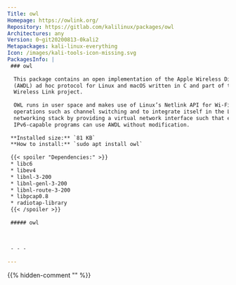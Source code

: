 ```yaml
---
Title: owl
Homepage: https://owlink.org/
Repository: https://gitlab.com/kalilinux/packages/owl
Architectures: any
Version: 0~git20200813-0kali2
Metapackages: kali-linux-everything 
Icon: /images/kali-tools-icon-missing.svg
PackagesInfo: |
 ### owl
 
  This package contains an open implementation of the Apple Wireless Direct Link
  (AWDL) ad hoc protocol for Linux and macOS written in C and part of the Open
  Wireless Link project.
   
  OWL runs in user space and makes use of Linux’s Netlink API for Wi-Fi specific
  operations such as channel switching and to integrate itself in the Linux
  networking stack by providing a virtual network interface such that existing
  IPv6-capable programs can use AWDL without modification.
 
 **Installed size:** `81 KB`  
 **How to install:** `sudo apt install owl`  
 
 {{< spoiler "Dependencies:" >}}
 * libc6 
 * libev4 
 * libnl-3-200 
 * libnl-genl-3-200 
 * libnl-route-3-200 
 * libpcap0.8 
 * radiotap-library
 {{< /spoiler >}}
 
 ##### owl
 
 
 
 - - -
 
---
```

{{% hidden-comment "<!--Do not edit anything above this line-->" %}}
